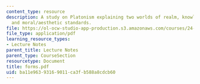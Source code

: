 ```yaml
---
content_type: resource
description: A study on Platonism explaining two worlds of realm, knowledge, meaning,
  and moral/aesthetic standards.
file: https://ol-ocw-studio-app-production.s3.amazonaws.com/courses/24-200-ancient-philosophy-fall-2004/ba11e96393169011ca3fb588a8cdcb60_forms.pdf
file_type: application/pdf
learning_resource_types:
- Lecture Notes
parent_title: Lecture Notes
parent_type: CourseSection
resourcetype: Document
title: forms.pdf
uid: ba11e963-9316-9011-ca3f-b588a8cdcb60
---
```

